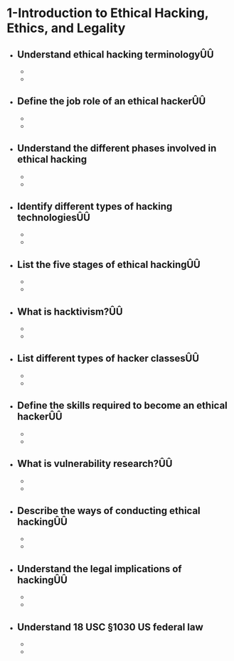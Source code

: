 # 1-Introduction to Ethical Hacking, Ethics, and Legality

- ## Understand ethical hacking terminologyÛÛ
    - 
    - 



- ## Define the job role of an ethical hackerÛÛ
    - 
    - 



- ## Understand the different phases involved in ethical hacking
    - 
    - 



- ## Identify different types of hacking technologiesÛÛ
    - 
    - 



- ## List the five stages of ethical hackingÛÛ
    - 
    - 



- ## What is hacktivism?ÛÛ
    - 
    - 



- ## List different types of hacker classesÛÛ
    - 
    - 



- ## Define the skills required to become an ethical hackerÛÛ
    - 
    - 



- ## What is vulnerability research?ÛÛ
    - 
    - 



- ## Describe the ways of conducting ethical hackingÛÛ
    - 
    - 



- ## Understand the legal implications of hackingÛÛ
    - 
    - 



- ## Understand 18 USC §1030 US federal law
    - 
    - 


